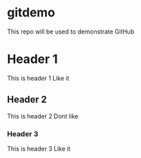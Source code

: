 # gitdemo
This repo will be used to demonstrate GitHub


# Header 1
This is header 1
Like it

## Header 2
This is header 2
Dont like

### Header 3
This is header 3
Like it


